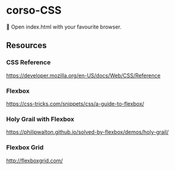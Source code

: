 # corso-CSS

🚀 Open index.html with your favourite browser.

## Resources

### CSS Reference
https://developer.mozilla.org/en-US/docs/Web/CSS/Reference

### Flexbox
https://css-tricks.com/snippets/css/a-guide-to-flexbox/

### Holy Grail with Flexbox
https://philipwalton.github.io/solved-by-flexbox/demos/holy-grail/

### Flexbox Grid
http://flexboxgrid.com/
